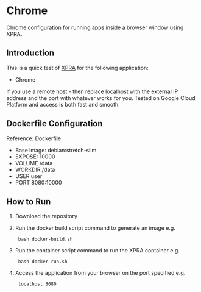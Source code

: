 # Chrome 
Chrome configuration for running apps inside a browser window using XPRA.

## Introduction

This is a quick test of [XPRA](https://xpra.org) for the following application:

* Chrome 

If you use a remote host - then replace localhost with the external IP address and the port with whatever works for you. Tested on Google Cloud Platform and access is both fast and smooth.

## Dockerfile Configuration

Reference: Dockerfile

* Base image: debian:stretch-slim
* EXPOSE: 10000
* VOLUME  /data
* WORKDIR /data
* USER    user
* PORT    8080:10000

## How to Run

1. Download the repository
2. Run the docker build script command to generate an image e.g. 

        bash docker-build.sh

3. Run the container script command to run the XPRA container e.g. 

        bash docker-run.sh 

4. Access the application from your browser on the port specified e.g. 

        localhost:8080
